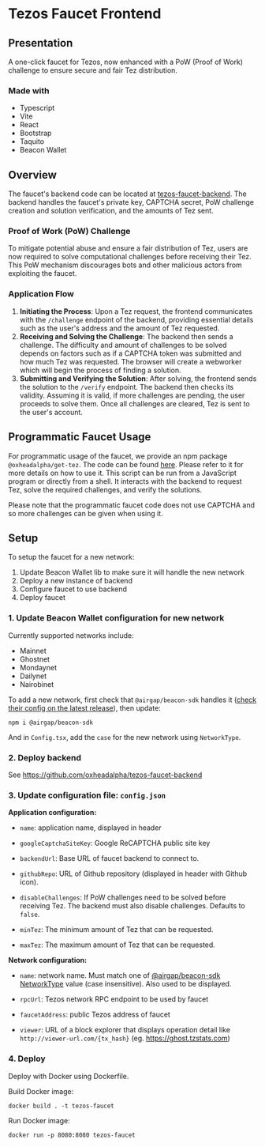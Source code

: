 # Tezos Faucet Frontend

## Presentation

A one-click faucet for Tezos, now enhanced with a PoW (Proof of Work) challenge to ensure secure and fair Tez distribution.

### Made with

- Typescript
- Vite
- React
- Bootstrap
- Taquito
- Beacon Wallet

## Overview

The faucet's backend code can be located at [tezos-faucet-backend](https://github.com/oxheadalpha/tezos-faucet-backend). The backend handles the faucet's private key, CAPTCHA secret, PoW challenge creation and solution verification, and the amounts of Tez sent.

### Proof of Work (PoW) Challenge

To mitigate potential abuse and ensure a fair distribution of Tez, users are now required to solve computational challenges before receiving their Tez. This PoW mechanism discourages bots and other malicious actors from exploiting the faucet.

### Application Flow

1. **Initiating the Process**: Upon a Tez request, the frontend communicates with the `/challenge` endpoint of the backend, providing essential details such as the user's address and the amount of Tez requested.
2. **Receiving and Solving the Challenge**: The backend then sends a challenge. The difficulty and amount of challenges to be solved depends on factors such as if a CAPTCHA token was submitted and how much Tez was requested. The browser will create a webworker which will begin the process of finding a solution.
3. **Submitting and Verifying the Solution**: After solving, the frontend sends the solution to the `/verify` endpoint. The backend then checks its validity. Assuming it is valid, if more challenges are pending, the user proceeds to solve them. Once all challenges are cleared, Tez is sent to the user's account.

## Programmatic Faucet Usage

For programmatic usage of the faucet, we provide an npm package `@oxheadalpha/get-tez`. The code can be found [here](https://github.com/oxheadalpha/tezos-faucet/tree/main/getTez). Please refer to it for more details on how to use it. This script can be run from a JavaScript program or directly from a shell. It interacts with the backend to request Tez, solve the required challenges, and verify the solutions.

Please note that the programmatic faucet code does not use CAPTCHA and so more challenges can be given when using it.

## Setup

To setup the faucet for a new network:

1. Update Beacon Wallet lib to make sure it will handle the new network
2. Deploy a new instance of backend
3. Configure faucet to use backend
4. Deploy faucet

### 1. Update Beacon Wallet configuration for new network

Currently supported networks include:

- Mainnet
- Ghostnet
- Mondaynet
- Dailynet
- Nairobinet

To add a new network, first check that `@airgap/beacon-sdk` handles it ([check their config on the latest release](https://github.com/airgap-it/beacon-sdk/blob/v4.0.6/packages/beacon-types/src/types/beacon/NetworkType.ts)), then update:

```
npm i @airgap/beacon-sdk
```

And in `Config.tsx`, add the `case` for the new network using `NetworkType`.

### 2. Deploy backend

See https://github.com/oxheadalpha/tezos-faucet-backend

### 3. Update configuration file: `config.json`

**Application configuration:**

- `name`: application name, displayed in header

- `googleCaptchaSiteKey`: Google ReCAPTCHA public site key

- `backendUrl`: Base URL of faucet backend to connect to.

- `githubRepo`: URL of Github repository (displayed in header with Github icon).

- `disableChallenges`: If PoW challenges need to be solved before receiving Tez. The backend must also disable challenges. Defaults to `false`.

- `minTez`: The minimum amount of Tez that can be requested.
- `maxTez`: The maximum amount of Tez that can be requested.

**Network configuration:**

- `name`: network name. Must match one of [@airgap/beacon-sdk NetworkType](https://github.com/airgap-it/beacon-sdk/blob/v4.0.6/packages/beacon-types/src/types/beacon/NetworkType.ts) value (case insensitive). Also used to be displayed.

- `rpcUrl`: Tezos network RPC endpoint to be used by faucet

- `faucetAddress`: public Tezos address of faucet

- `viewer`: URL of a block explorer that displays operation detail like `http://viewer-url.com/{tx_hash}` (eg. https://ghost.tzstats.com)

### 4. Deploy

Deploy with Docker using Dockerfile.

Build Docker image:

```
docker build . -t tezos-faucet
```

Run Docker image:

```
docker run -p 8080:8080 tezos-faucet
```
